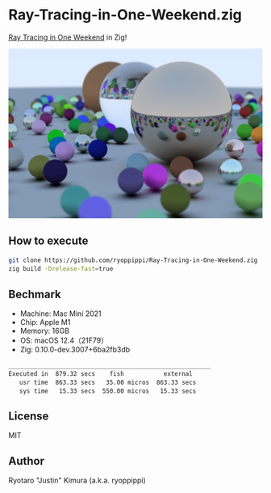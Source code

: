 # Ray-Tracing-in-One-Weekend.zig

[Ray Tracing in One Weekend](https://raytracing.github.io/books/RayTracingInOneWeekend.html) in Zig!

![final image](./image/png/image131.png)

## How to execute

```sh
git clone https://github.com/ryoppippi/Ray-Tracing-in-One-Weekend.zig
zig build -Drelease-fast=true
```

## Bechmark

- Machine: Mac Mini 2021
- Chip: Apple M1
- Memory: 16GB
- OS: macOS 12.4（21F79）
- Zig: 0.10.0-dev.3007+6ba2fb3db

```sh
________________________________________________________
Executed in  879.32 secs    fish           external
   usr time  863.33 secs   35.00 micros  863.33 secs
   sys time   15.33 secs  550.00 micros   15.33 secs
```

## License

MIT

## Author

Ryotaro "Justin" Kimura (a.k.a. ryoppippi)
